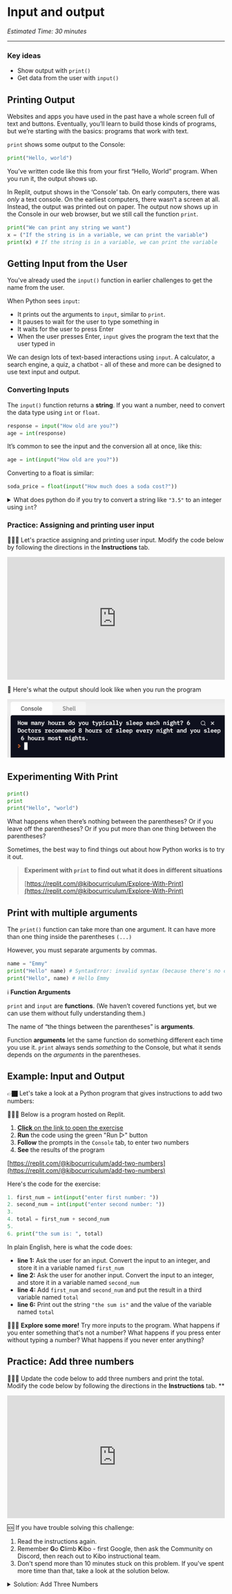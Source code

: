 # Input and output

_Estimated Time: 30 minutes_

---

### Key ideas

- Show output with `print()`
- Get data from the user with `input()`

## Printing Output

Websites and apps you have used in the past have a whole screen full of text and buttons. Eventually, you’ll learn to build those kinds of programs, but we’re starting with the basics: programs that work with text.

`print` shows some output to the Console:

```python
print("Hello, world")
```

You’ve written code like this from your first “Hello, World” program. When you run it, the output shows up.

In Replit, output shows in the ‘Console’ tab. On early computers, there was _only_ a text console. On the earliest computers, there wasn’t a screen at all. Instead, the output was printed out on paper. The output now shows up in the Console in our web browser, but we still call the function `print`.

```python
print("We can print any string we want")
x = ("If the string is in a variable, we can print the variable")
print(x) # If the string is in a variable, we can print the variable
```

## Getting Input from the User

You've already used the `input()` function in earlier challenges to get the name from the user.

When Python sees `input`:

- It prints out the arguments to `input`, similar to `print`.
- It pauses to wait for the user to type something in
- It waits for the user to press Enter
- When the user presses Enter, `input` gives the program the text that the user typed in

We can design lots of text-based interactions using `input`. A calculator, a search engine, a quiz, a chatbot - all of these and more can be designed to use text input and output.

### Converting Inputs

The `input()` function returns a **string**. If you want a number, need to convert the data type using `int` or `float`.

```python
response = input("How old are you?")
age = int(response)
```

It’s common to see the input and the conversion all at once, like this:

```python
age = int(input("How old are you?"))
```

Converting to a float is similar:

```python
soda_price = float(input("How much does a soda cost?"))
```

<details>
<summary>What does python do if you try to convert a string like <code>"3.5"</code> to an integer using <code>int</code>?
</summary>

```python
int("3.5") # ValueError: invalid literal for int() with base 10: '3.5'
```

⚠️  Python doesn’t want to accidentally lose information. Instead of guessing whether you want to round up or down, it raises a `ValueError` and halts the program.

</details>

### Practice: Assigning and printing user input

<aside>

👩🏿‍💻 Let's practice assigning and printing user input. Modify the code below by following the directions in the **Instructions** tab.

</aside>

<div style="position: relative; padding-bottom: 56.25%; height: 0;"><iframe src="https://replit.com/team/kibo-fpwp6/W13-Input-Hours-of-Sleep" frameborder="0" webkitallowfullscreen mozallowfullscreen allowfullscreen style="position: absolute; top: 0; left: 0; width: 100%; height: 100%;"></iframe></div>

<aside>

📌 Here's what the output should look like when you run the program

![p15.png](p15.png)

</aside>

## Experimenting With Print

```python
print()
print
print("Hello", "world")
```

What happens when there’s nothing between the parentheses? Or if you leave off the parentheses? Or if you put more than one thing between the parentheses?

Sometimes, the best way to find things out about how Python works is to try it out.

> **Experiment with `print` to find out what it does in different situations**
> 
> [https://replit.com/@kibocurriculum/Explore-With-Print](https://replit.com/@kibocurriculum/Explore-With-Print)

## Print with multiple arguments

The `print()` function can take more than one argument. It can have more than one thing inside the parentheses `(...)`

However, you must separate arguments by commas.

```python
name = "Emmy"
print("Hello" name) # SyntaxError: invalid syntax (because there's no comma)
print("Hello", name) # Hello Emmy
```

<aside>

ℹ️ **Function Arguments**

`print` and `input` are **functions**. (We haven’t covered functions yet, but we can use them without fully understanding them.)

The name of “the things between the parentheses” is **arguments**.

Function **arguments** let the same function do something different each time you use it. `print` always sends _something_ to the Console, but what it sends depends on the _arguments_ in the parentheses.

</aside>

## Example: Input and Output

<aside>

👉🏿 Let's take a look at a Python program that gives instructions to add two numbers:

👩🏿‍💻 Below is a program hosted on Replit.

1. [**Click** on the link to open the exercise](https://replit.com/@kibocurriculum/add-two-numbers)
2. **Run** the code using the green "Run ▷" button
3. **Follow** the prompts in the `Console` tab, to enter two numbers
4. **See** the results of the program

[https://replit.com/@kibocurriculum/add-two-numbers](https://replit.com/@kibocurriculum/add-two-numbers)

</aside>

Here's the code for the exercise:

```python
1. first_num = int(input("enter first number: "))
2. second_num = int(input("enter second number: "))
3.
4. total = first_num + second_num
5.
6. print("the sum is: ", total)

```

In plain English, here is what the code does:

- **line 1:** Ask the user for an input. Convert the input to an integer, and store it in a variable named `first_num`
- **line 2:** Ask the user for another input. Convert the input to an integer, and store it in a variable named `second_num`
- **line 4:** Add `first_num` and `second_num` and put the result in a third variable named `total`
- **line 6:** Print out the string `"the sum is"` and the value of the variable named `total`

<aside>

🧑🏿‍🔬 **Explore some more!**
Try more inputs to the program. What happens if you enter something that's not a number? What happens if you press enter without typing a number? What happens if you never enter anything?

</aside>

</aside>

## Practice: Add three numbers

<aside>

👩🏿‍💻 Update the code below to add three numbers and print the total. Modify the code below by following the directions in the **Instructions** tab.
\*\*

</aside>

<div style="position: relative; padding-bottom: 56.25%; height: 0;"><iframe src="https://replit.com/team/kibo-fpwp6/W14-Add-Three-Numbers" frameborder="0" webkitallowfullscreen mozallowfullscreen allowfullscreen style="position: absolute; top: 0; left: 0; width: 100%; height: 100%;"></iframe></div>

<aside>

🆘 If you have trouble solving this challenge:

1. Read the instructions again.
2. Remember **G**o **C**limb **K**ibo - first Google, then ask the Community on Discord, then reach out to Kibo instructional team.
3. Don't spend more than 10 minutes stuck on this problem. If you've spent more time than that, take a look at the solution below.

</aside>

<details><summary>Solution: Add Three Numbers</summary>

```python
first_num = int(input("enter first number: "))
second_num = int(input("enter second number: "))
third_num = int(input("enter third number: "))

# change the line below
total = first_num + second_num + third_num

# edit the text that will show up
print("the sum of the three numbers is: ", total)
```

</details>
